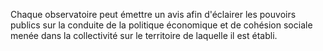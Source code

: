 Chaque observatoire peut émettre un avis afin d'éclairer les pouvoirs publics sur la conduite de la politique économique et de cohésion sociale menée dans la collectivité sur le territoire de laquelle il est établi.


  
